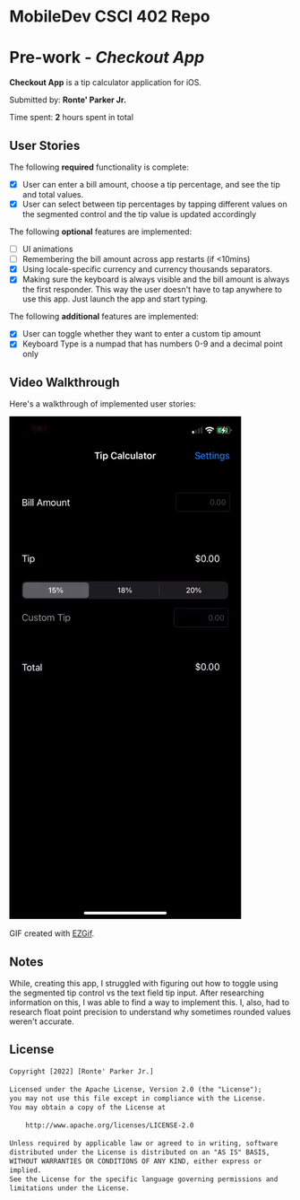 # MobileDev CSCI 402 Repo
# Pre-work - *Checkout App*

**Checkout App** is a tip calculator application for iOS.

Submitted by: **Ronte' Parker Jr.**

Time spent: **2** hours spent in total

## User Stories

The following **required** functionality is complete:

* [x] User can enter a bill amount, choose a tip percentage, and see the tip and total values.
* [x] User can select between tip percentages by tapping different values on the segmented control and the tip value is updated accordingly

The following **optional** features are implemented:

* [ ] UI animations
* [ ] Remembering the bill amount across app restarts (if <10mins)
* [x] Using locale-specific currency and currency thousands separators.
* [x] Making sure the keyboard is always visible and the bill amount is always the first responder. This way the user doesn't have to tap anywhere to use this app. Just launch the app and start typing.

The following **additional** features are implemented:

* [x] User can toggle whether they want to enter a custom tip amount
* [x] Keyboard Type is a numpad that has numbers 0-9 and a decimal point only

## Video Walkthrough

Here's a walkthrough of implemented user stories:

![checkout app](appwalkthrough.gif)

GIF created with [EZGif](http://ezgif.com/).

## Notes

While, creating this app, I struggled with figuring out how to toggle using the segmented tip control vs the text field tip input. After researching information on this, I was able to find a way to implement this. I, also, had to research float point precision to understand why sometimes rounded values weren't accurate.

## License

    Copyright [2022] [Ronte' Parker Jr.]

    Licensed under the Apache License, Version 2.0 (the "License");
    you may not use this file except in compliance with the License.
    You may obtain a copy of the License at

        http://www.apache.org/licenses/LICENSE-2.0

    Unless required by applicable law or agreed to in writing, software
    distributed under the License is distributed on an "AS IS" BASIS,
    WITHOUT WARRANTIES OR CONDITIONS OF ANY KIND, either express or implied.
    See the License for the specific language governing permissions and
    limitations under the License.
